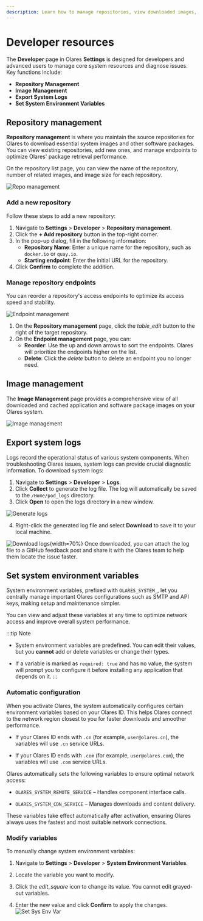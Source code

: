 ```yaml
---
description: Learn how to manage repositories, view downloaded images, and export system logs for troubleshooting.
---
```


# Developer resources

The **Developer** page in Olares **Settings** is designed for developers and advanced users to manage core system resources and diagnose issues. Key functions include:

* **Repository Management**
* **Image Management**
* **Export System Logs**
* **Set System Environment Variables**

## Repository management

**Repository management** is where you maintain the source repositories for Olares to download essential system images and other software packages. You can view existing repositories, add new ones, and manage endpoints to optimize Olares' package retrieval performance.

On the repository list page, you can view the name of the repository, number of related images, and image size for each repository.

![Repo management](/images/manual/olares/repo-management.png#bordered)

### Add a new repository

Follow these steps to add a new repository:

1. Navigate to **Settings** > **Developer** > **Repository management**. 
2. Click the **+ Add repository** button in the top-right corner. 
3. In the pop-up dialog, fill in the following information:
    * **Repository Name**: Enter a unique name for the repository, such as `docker.io` or `quay.io`.
    * **Starting endpoint**: Enter the initial URL for the repository.
4.  Click **Confirm** to complete the addition.

### Manage repository endpoints

You can reorder a repository's access endpoints to optimize its access speed and stability.

![Endpoint management](/images/manual/olares/repo-endpoint-management.png#bordered)

1.  On the **Repository management** page, click the <i class="material-symbols-outlined">table_edit</i> button to the right of the target repository.
2.  On the **Endpoint management** page, you can:
    * **Reorder**: Use the up and down arrows to sort the endpoints. Olares will prioritize the endpoints higher on the list.
    * **Delete**: Click the <i class="material-symbols-outlined">delete</i> button to delete an endpoint you no longer need.

## Image management

The **Image Management** page provides a comprehensive view of all downloaded and cached application and software package images on your Olares system.


![Image management](/images/manual/olares/image-management.png#bordered)

## Export system logs

Logs record the operational status of various system components. When troubleshooting Olares issues, system logs can provide crucial diagnostic information. To download system logs:

1.  Navigate to **Settings** > **Developer** > **Logs**.
2.  Click **Collect** to generate the log file. The log will automatically be saved to the `/Home/pod_logs` directory.
3.  Click **Open** to open the logs directory in a new window.

   ![Generate logs](/images/manual/olares/export-log.png#bordered)

4.  Right-click the generated log file and select **Download** to save it to your local machine.

   ![Download logs](/images/manual/download-logs.png#bordered){width=70%}
Once downloaded, you can attach the log file to a GitHub feedback post and share it with the Olares team to help them locate the issue faster.

## Set system environment variables

System environment variables, prefixed with `OLARES_SYSTEM_`, let you centrally manage important Olares configurations such as SMTP and API keys, making setup and maintenance simpler.

You can view and adjust these variables at any time to optimize network access and improve overall system performance.

:::tip Note

- System environment variables are predefined. You can edit their values, but you **cannot** add or delete variables or change their types.

- If a variable is marked as `required: true` and has no value, the system will prompt you to configure it before installing any application that depends on it.
::: 

### Automatic configuration

When you activate Olares, the system automatically configures certain environment variables based on your Olares ID. This helps Olares connect to the network region closest to you for faster downloads and smoother performance.

- If your Olares ID ends with `.cn` (for example, `user@olares.cn`), the variables will use `.cn` service URLs.

- If your Olares ID ends with `.com` (for example, `user@olares.com`), the variables will use `.com` service URLs.

Olares automatically sets the following variables to ensure optimal network access:

- `OLARES_SYSTEM_REMOTE_SERVICE` – Handles component interface calls.

- `OLARES_SYSTEM_CDN_SERVICE` – Manages downloads and content delivery.

These variables take effect automatically after activation, ensuring Olares always uses the fastest and most suitable network connections.

### Modify variables

To manually change system environment variables:

1.  Navigate to **Settings** > **Developer** > **System Environment Variables**.

2.  Locate the variable you want to modify.

3.  Click the <i class="material-symbols-outlined">edit_square</i> icon to change its value. You cannot edit grayed-out variables.

4.  Enter the new value and click **Confirm** to apply the changes.
    ![Set Sys Env Var](/images/manual/olares/sys-env-var.png#bordered)